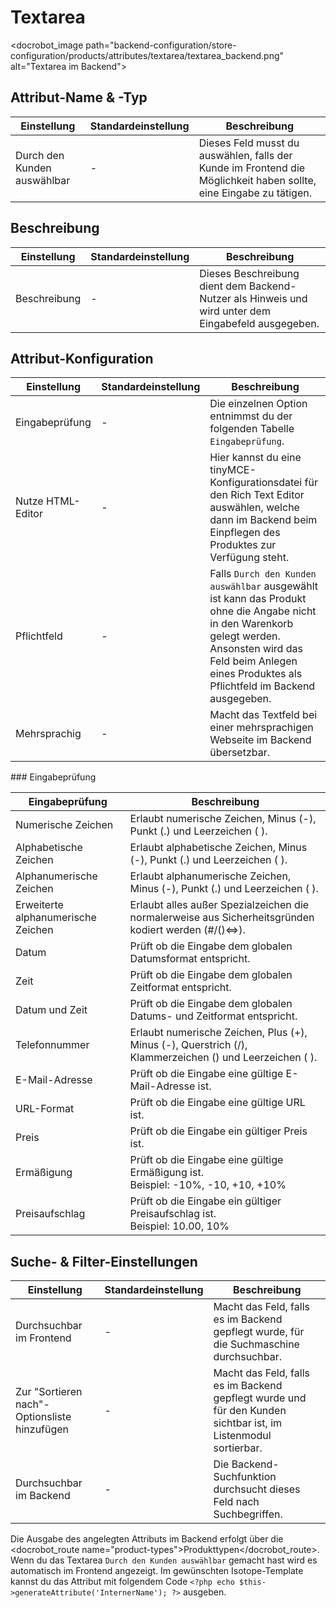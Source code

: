 # Textarea

<docrobot_image path="backend-configuration/store-configuration/products/attributes/textarea/textarea_backend.png" alt="Textarea im Backend">

## Attribut-Name & -Typ

<table>
    <thead>
        <tr>
            <th>Einstellung</th>
            <th>Standardeinstellung</th>
            <th>Beschreibung</th>
        </tr>
    </thead>
    <tbody>
        <tr>
            <td>Durch den Kunden auswählbar</td>
            <td>-</td>
            <td>Dieses Feld musst du auswählen, falls der Kunde im Frontend die Möglichkeit haben sollte, eine Eingabe zu tätigen.</td>
        </tr>       
    </tbody>
</table>


## Beschreibung

<table>
    <thead>
        <tr>
            <th>Einstellung</th>
            <th>Standardeinstellung</th>
            <th>Beschreibung</th>
        </tr>
    </thead>
    <tbody>
        <tr>
            <td>Beschreibung</td>
            <td>-</td>
            <td>Dieses Beschreibung dient dem Backend-Nutzer als Hinweis und wird unter dem Eingabefeld ausgegeben.</td>
        </tr>       
    </tbody>
</table>


## Attribut-Konfiguration

<table>
    <thead>
        <tr>
            <th>Einstellung</th>
            <th>Standardeinstellung</th>
            <th>Beschreibung</th>
        </tr>
    </thead>
    <tbody>
        <tr>
            <td>Eingabeprüfung</td>
            <td>-</td>
            <td>Die einzelnen Option entnimmst du der folgenden Tabelle <code>Eingabeprüfung</code>.</td>
        </tr>
        <tr>
            <td>Nutze HTML-Editor</td>
            <td>-</td>
            <td>Hier kannst du eine tinyMCE-Konfigurationsdatei für den Rich Text Editor auswählen, welche dann im Backend beim Einpflegen des Produktes zur Verfügung steht.</td>
        </tr>
        <tr>
            <td>Pflichtfeld</td>
            <td>-</td>
            <td>Falls <code>Durch den Kunden auswählbar</code> ausgewählt ist kann das Produkt ohne die Angabe nicht in den Warenkorb gelegt werden. Ansonsten wird das Feld beim Anlegen eines Produktes als Pflichtfeld im Backend ausgegeben.</td>
        </tr>
        <tr>
            <td>Mehrsprachig</td>
            <td>-</td>
            <td>Macht das Textfeld bei einer mehrsprachigen Webseite im Backend übersetzbar.</td>
        </tr>      
    </tbody>
</table>


### Eingabeprüfung

<table>
	<thead>
		<tr>
			<th>Eingabeprüfung</th>
			<th>Beschreibung</th>
		</tr>
	</thead>
	<tbody>
		<tr>
			<td>Numerische Zeichen</td>
			<td>Erlaubt numerische Zeichen, Minus (-), Punkt (.) und Leerzeichen ( ).</td>
		</tr>
		<tr>
			<td>Alphabetische Zeichen</td>
			<td>Erlaubt alphabetische Zeichen, Minus (-), Punkt (.) und Leerzeichen ( ).</td>
		</tr>
		<tr>
			<td>Alphanumerische Zeichen</td>
			<td>Erlaubt alphanumerische Zeichen, Minus (-), Punkt (.) und Leerzeichen ( ).</td>
		</tr>
		<tr>
			<td>Erweiterte alphanumerische Zeichen</td>
			<td>Erlaubt alles außer Spezialzeichen die normalerweise aus Sicherheitsgründen kodiert werden (#/()&lt;=&gt;).</td>
		</tr>
		<tr>
			<td>Datum</td>
			<td>Prüft ob die Eingabe dem globalen Datumsformat entspricht.</td>
		</tr>
		<tr>
			<td>Zeit</td>
			<td>Prüft ob die Eingabe dem globalen Zeitformat entspricht.</td>
		</tr>
		<tr>
			<td>Datum und Zeit</td>
			<td>Prüft ob die Eingabe dem globalen Datums- und Zeitformat entspricht.</td>
		</tr>
		<tr>
			<td>Telefonnummer</td>
			<td>Erlaubt numerische Zeichen, Plus (+), Minus (-), Querstrich (/), Klammerzeichen () und Leerzeichen ( ).</td>
		</tr>
		<tr>
			<td>E-Mail-Adresse</td>
			<td>Prüft ob die Eingabe eine gültige E-Mail-Adresse ist.</td>
		</tr>
		<tr>
			<td>URL-Format</td>
			<td>Prüft ob die Eingabe eine gültige URL ist.</td>
		</tr>
		<tr>
			<td>Preis</td>
			<td>Prüft ob die Eingabe ein gültiger Preis ist.</td>
		</tr>
		<tr>
			<td>Ermäßigung</td>
			<td>Prüft ob die Eingabe eine gültige Ermäßigung ist.<br>Beispiel: -10%, -10, +10, +10%</td>
		</tr>
		<tr>
			<td>Preisaufschlag</td>
			<td>Prüft ob die Eingabe ein gültiger Preisaufschlag ist.<br>Beispiel: 10.00, 10%</td>
		</tr>
	</tbody>
</table>


## Suche- & Filter-Einstellungen

<table>
    <thead>
        <tr>
            <th>Einstellung</th>
            <th>Standardeinstellung</th>
            <th>Beschreibung</th>
        </tr>
    </thead>
    <tbody>
        <tr>
            <td>Durchsuchbar im Frontend</td>
            <td>-</td>
            <td>Macht das Feld, falls es im Backend gepflegt wurde, für die Suchmaschine durchsuchbar.</td>
        </tr>
        <tr>
            <td>Zur "Sortieren nach"-Optionsliste hinzufügen</td>
            <td>-</td>
            <td>Macht das Feld, falls es im Backend gepflegt wurde und für den Kunden sichtbar ist, im Listenmodul sortierbar.</td>
        </tr>
        <tr>
            <td>Durchsuchbar im Backend</td>
            <td>-</td>
            <td>Die Backend-Suchfunktion durchsucht dieses Feld nach Suchbegriffen.</td>
        </tr>
    </tbody>
</table>

Die Ausgabe des angelegten Attributs im Backend erfolgt über die <docrobot_route name="product-types">Produkttypen</docrobot_route>. Wenn du das Textarea `Durch den Kunden auswählbar` gemacht hast wird es automatisch im Frontend angezeigt. Im gewünschten Isotope-Template kannst du das Attribut mit folgendem Code `<?php echo $this->generateAttribute('InternerName'); ?>` ausgeben.